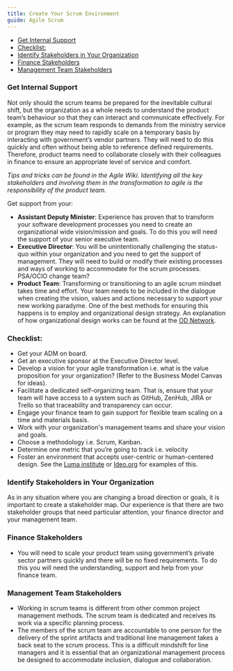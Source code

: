 ```yaml
---
title: Create Your Scrum Environment
guide: Agile Scrum
---
```


<!-- TOC -->

- [Get Internal Support](#get-internal-support)
- [Checklist:](#checklist)
- [Identify Stakeholders in Your Organization](#identify-stakeholders-in-your-organization)
- [Finance Stakeholders](#finance-stakeholders)
- [Management Team Stakeholders](#management-team-stakeholders)

<!-- /TOC -->

### Get Internal Support

Not only should the scrum teams be prepared for the inevitable cultural shift, but the organization as a whole needs to understand the product team’s behaviour so that they can interact and communicate effectively. For example, as the scrum team responds to demands from the ministry service or program they may need to rapidly scale on a temporary basis by interacting with government’s vendor partners. They will need to do this quickly and often without being able to reference defined requirements. Therefore, product teams need to collaborate closely with their colleagues in finance to ensure an appropriate level of service and comfort.

_Tips and tricks can be found in the Agile Wiki. Identifying all the key stakeholders and involving them in the transformation to agile is the responsibility of the product team._

Get support from your:

* **Assistant Deputy Minister**: Experience has proven that to transform your software development processes you need to create an organizational wide vision/mission and goals. To do this you will need the support of your senior executive team.
* **Executive Director**: You will be unintentionally challenging the status-quo within your organization and you need to get the support of management. They will need to build or modify their existing processes and ways of working to accommodate for the scrum processes. PSA/OCIO change team?
* **Product Team**: Transforming or transitioning to an agile scrum mindset takes time and effort. Your team needs to be included in the dialogue when creating the vision, values and actions necessary to support your new working paradyme. One of the best methods for ensuring this happens is to employ and organizational design strategy. An explanation of how organizational design works can be found at the [OD Network](http://www.bcodn.org/).

### Checklist:

* Get your ADM on board.
* Get an executive sponsor at the Executive Director level.
* Develop a vision for your agile transformation i.e. what is the value proposition for your organization? (Refer to the Business Model Canvas for ideas).
* Facilitate a dedicated self-organizing team. That is, ensure that your team will have access to a system such as GitHub, ZenHub, JIRA or Trello so that traceability and transparency can occur.
* Engage your finance team to gain support for flexible team scaling on a time and materials basis.
* Work with your organization's management teams and share your vision and goals.
* Choose a methodology i.e. Scrum, Kanban.
* Determine one metric that you’re going to track i.e. velocity
* Foster an environment that accepts user-centric or human-centered design. See the [Luma institute](https://www.luma-institute.com/) or [Ideo.org](https://www.ideo.org/) for examples of this.

### Identify Stakeholders in Your Organization

As in any situation where you are changing a broad direction or goals, it is important to create a stakeholder map. Our experience is that there are two stakeholder groups that need particular attention, your finance director and your management team.

### Finance Stakeholders

* You will need to scale your product team using government’s private sector partners quickly and there will be no fixed requirements. To do this you will need the understanding, support and help from your finance team.

### Management Team Stakeholders

* Working in scrum teams is different from other common project management methods. The scrum team is dedicated and receives its work via a specific planning process.
* The members of the scrum team are accountable to one person for the delivery of the sprint artifacts and traditional line management takes a back seat to the scrum process. This is a difficult mindshift for line managers and it is essential that an organizational management process be designed to accommodate inclusion, dialogue and collaboration.
